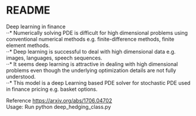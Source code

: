 # README #

Deep learning in finance  
⋅⋅* Numerically solving PDE is difficult for high dimensional problems using conventional numerical methods e.g. finite-difference methods, finite element methods.          
⋅⋅* Deep learning is successful to deal with high dimensional data e.g. images, languages, speech sequences.  
⋅⋅* It seems deep learning is attractive in dealing with high dimensional problems even though the underlying optimization details are not fully understood.  
⋅⋅* This model is a deep Learning based PDE solver for stochastic PDE used in finance pricing e.g. basket options.  
  
Reference https://arxiv.org/abs/1706.04702  
Usage: Run python deep_hedging_class.py     
